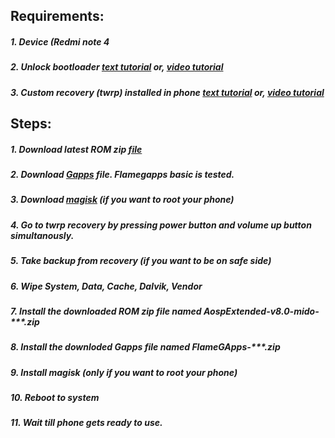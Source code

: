 ## Requirements:
##### 1. Device (Redmi note 4
##### 2. Unlock bootloader [text tutorial](https://forum.xda-developers.com/t/fastest-way-to-unlock-the-bootlader.3689116) or, [video tutorial](https://www.youtube.com/watch?v=6qDXirGFOpU&t=19s)
##### 3. Custom recovery (twrp) installed in phone [text tutorial](https://www.miuithemez.com/2019/06/how-to-install-twrp-recovery-in-redmi-note-4.html) or, [video tutorial](https://www.youtube.com/watch?v=JcYeCzSfoDE)


## Steps:
##### 1. Download latest ROM zip [file](https://t.me/rn4downloads/4885)
##### 2. Download [Gapps](https://sourceforge.net/projects/flamegapps/files/arm64/android-11/BETA/2021-04-04/FlameGApps-11.0-basic-arm64-20210404-BETA.zip/download) file. Flamegapps basic is tested.
##### 3. Download [magisk](https://magiskmanager.com/) (if you want to root your phone)
##### 4. Go to twrp recovery by pressing power button and volume up button simultanously.
##### 5. Take backup from recovery (if you want to be on safe side)
##### 6. Wipe System, Data, Cache, Dalvik, Vendor
##### 7. Install the downloaded ROM zip file named AospExtended-v8.0-mido-***.zip
##### 8. Install the downloded Gapps file named FlameGApps-***.zip
##### 9. Install magisk (only if you want to root your phone)
##### 10. Reboot to system
##### 11. Wait till phone gets ready to use.
